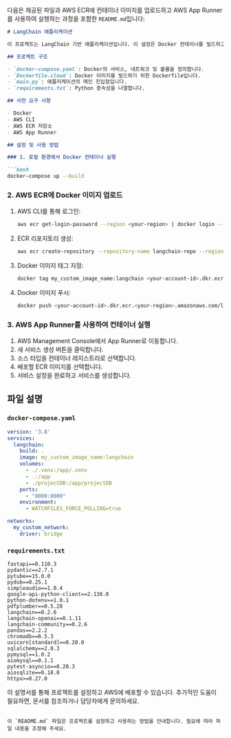 다음은 제공된 파일과 AWS ECR에 컨테이너 이미지를 업로드하고 AWS App Runner를 사용하여 실행하는 과정을 포함한 `README.md`입니다:

```markdown
# LangChain 애플리케이션

이 프로젝트는 LangChain 기반 애플리케이션입니다. 이 설정은 Docker 컨테이너를 빌드하고, 이를 AWS ECR에 업로드한 후 AWS App Runner를 사용하여 배포합니다.

## 프로젝트 구조

- `docker-compose.yaml`: Docker의 서비스, 네트워크 및 볼륨을 정의합니다.
- `Dockerfile.cloud`: Docker 이미지를 빌드하기 위한 Dockerfile입니다.
- `main.py`: 애플리케이션의 메인 진입점입니다.
- `requirements.txt`: Python 종속성을 나열합니다.

## 사전 요구 사항

- Docker
- AWS CLI
- AWS ECR 저장소
- AWS App Runner

## 설정 및 사용 방법

### 1. 로컬 환경에서 Docker 컨테이너 실행

```bash
docker-compose up --build
```

### 2. AWS ECR에 Docker 이미지 업로드

1. AWS CLI를 통해 로그인:

    ```bash
    aws ecr get-login-password --region <your-region> | docker login --username AWS --password-stdin <your-account-id>.dkr.ecr.<your-region>.amazonaws.com
    ```

2. ECR 리포지토리 생성:

    ```bash
    aws ecr create-repository --repository-name langchain-repo --region <your-region>
    ```

3. Docker 이미지 태그 지정:

    ```bash
    docker tag my_custom_image_name:langchain <your-account-id>.dkr.ecr.<your-region>.amazonaws.com/langchain-repo:latest
    ```

4. Docker 이미지 푸시:

    ```bash
    docker push <your-account-id>.dkr.ecr.<your-region>.amazonaws.com/langchain-repo:latest
    ```

### 3. AWS App Runner를 사용하여 컨테이너 실행

1. AWS Management Console에서 App Runner로 이동합니다.
2. 새 서비스 생성 버튼을 클릭합니다.
3. 소스 타입을 컨테이너 레지스트리로 선택합니다.
4. 배포할 ECR 이미지를 선택합니다.
5. 서비스 설정을 완료하고 서비스를 생성합니다.

## 파일 설명

### `docker-compose.yaml`

```yaml
version: '3.8'
services:
  langchain:
    build: .
    image: my_custom_image_name:langchain
    volumes:
      - ./.venv:/app/.venv
      - .:/app
      - ./projectDB:/app/projectDB
    ports:
      - "8000:8000"
    environment:
      - WATCHFILES_FORCE_POLLING=true

networks:
  my_custom_network:
    driver: bridge
```

### `requirements.txt`

```plaintext
fastapi==0.110.3
pydantic==2.7.1
pytube==15.0.0
pydub==0.25.1
simpleaudio==1.0.4
google-api-python-client==2.130.0
python-dotenv==1.0.1
pdfplumber==0.5.28
langchain==0.2.6
langchain-openai==0.1.11
langchain-community==0.2.6
pandas==2.2.2
chromadb==0.5.3
uvicorn[standard]==0.20.0
sqlalchemy==2.0.3
pymysql==1.0.2
aiomysql==0.1.1
pytest-asyncio==0.20.3
aiosqlite==0.18.0
httpx>=0.27.0
```

이 설명서를 통해 프로젝트를 설정하고 AWS에 배포할 수 있습니다. 추가적인 도움이 필요하면, 문서를 참조하거나 담당자에게 문의하세요.
```

이 `README.md` 파일은 프로젝트를 설정하고 사용하는 방법을 안내합니다. 필요에 따라 파일 내용을 조정해 주세요.
